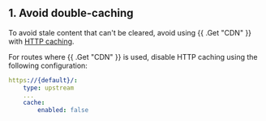 ## 1. Avoid double-caching

To avoid stale content that can't be cleared, 
avoid using {{ .Get "CDN" }} with [HTTP caching](/define-routes/cache.md).

For routes where {{ .Get "CDN" }} is used, 
disable HTTP caching using the following configuration:

```yaml {configFile="routes"}
https://{default}/:
    type: upstream
    ...
    cache:
        enabled: false
```
